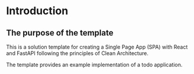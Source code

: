 # Introduction

## The purpose of the template

This is a solution template for creating a Single Page App (SPA) with React and FastAPI following the principles of Clean Architecture.

The template provides an example implementation of a todo application.
